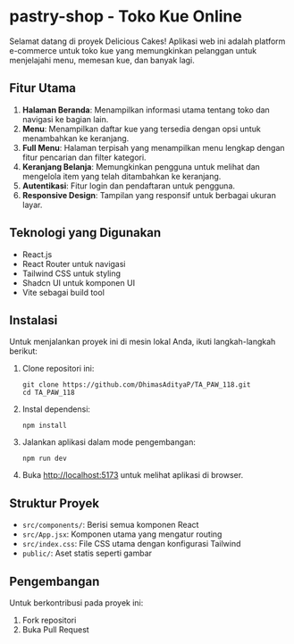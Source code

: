 # pastry-shop - Toko Kue Online

Selamat datang di proyek Delicious Cakes! Aplikasi web ini adalah platform e-commerce untuk toko kue yang memungkinkan pelanggan untuk menjelajahi menu, memesan kue, dan banyak lagi.

## Fitur Utama

1. **Halaman Beranda**: Menampilkan informasi utama tentang toko dan navigasi ke bagian lain.
2. **Menu**: Menampilkan daftar kue yang tersedia dengan opsi untuk menambahkan ke keranjang.
3. **Full Menu**: Halaman terpisah yang menampilkan menu lengkap dengan fitur pencarian dan filter kategori.
4. **Keranjang Belanja**: Memungkinkan pengguna untuk melihat dan mengelola item yang telah ditambahkan ke keranjang.
5. **Autentikasi**: Fitur login dan pendaftaran untuk pengguna.
6. **Responsive Design**: Tampilan yang responsif untuk berbagai ukuran layar.

## Teknologi yang Digunakan

- React.js
- React Router untuk navigasi
- Tailwind CSS untuk styling
- Shadcn UI untuk komponen UI
- Vite sebagai build tool

## Instalasi

Untuk menjalankan proyek ini di mesin lokal Anda, ikuti langkah-langkah berikut:

1. Clone repositori ini:
   ```
   git clone https://github.com/DhimasAdityaP/TA_PAW_118.git
   cd TA_PAW_118
   ```

2. Instal dependensi:
   ```
   npm install
   ```

3. Jalankan aplikasi dalam mode pengembangan:
   ```
   npm run dev
   ```

4. Buka [http://localhost:5173](http://localhost:5173) untuk melihat aplikasi di browser.

## Struktur Proyek

- `src/components/`: Berisi semua komponen React
- `src/App.jsx`: Komponen utama yang mengatur routing
- `src/index.css`: File CSS utama dengan konfigurasi Tailwind
- `public/`: Aset statis seperti gambar

## Pengembangan

Untuk berkontribusi pada proyek ini:

1. Fork repositori
2. Buka Pull Request


